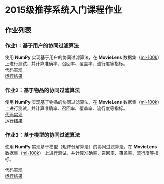 # 2015级推荐系统入门课程作业

## 作业列表

### 作业1：基于用户的协同过滤算法

使用 **NumPy** 实现基于用户的协同过滤算法，在 **MovieLens** 数据集（[ml-100k](https://grouplens.org/datasets/movielens/100k/)）
上进行测试，并计算准确率、召回率、覆盖率、流行度等指标。  
[代码实现](https://github.com/m-L-0/18a-RecSys-ZhangBaoqi-2015/blob/master/User_Commend%20.ipynb)  
[运行结果](https://github.com/m-L-0/18a-RecSys-ZhangBaoqi-2015/blob/master/OutputImg/Output_UserCommend.png)

### 作业2：基于物品的协同过滤算法

使用 **NumPy** 实现基于物品的协同过滤算法，在 **MovieLens** 数据集（[ml-100k](https://grouplens.org/datasets/movielens/100k/)）
上进行测试，并计算准确率、召回率、覆盖率、流行度等指标。  
[代码实现](https://github.com/m-L-0/18a-RecSys-ZhangBaoqi-2015/blob/master/Item_Commend.ipynb)  
[运行结果](https://github.com/m-L-0/18a-RecSys-ZhangBaoqi-2015/blob/master/OutputImg/Output_ItemCommend.png)

### 作业3：基于模型的协同过滤算法

使用 **NumPy** 实现基于模型（矩阵分解算法）的协同过滤算法，在 **MovieLens** 数据集（[ml-100k](https://grouplens.org/datasets/movielens/100k/)）
上进行测试，并计算准确率、召回率、覆盖率、流行度等指标。

[代码实现](https://github.com/m-L-0/18a-RecSys-ZhangBaoqi-2015/blob/master/Model_Commend.ipynb)  
[运行结果](https://github.com/m-L-0/18a-RecSys-ZhangBaoqi-2015/blob/master/OutputImg/Output_ModelCommend.png)
